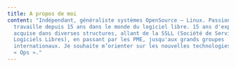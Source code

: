 ```yaml
---
title: A propos de moi
content: "Indépendant, généraliste systèmes OpenSource – Linux. Passionné, je
  travaille depuis 15 ans dans le monde du logiciel libre. 15 ans d'expérience
  acquise dans diverses structures, allant de la SSLL (Société de Service en
  Logiciels Libres), en passant par les PME, jusqu'aux grands groupes
  internationaux. Je souhaite m’orienter sur les nouvelles technologies dites
  « Ops »."
---
```

